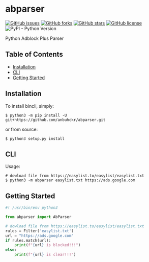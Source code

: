 # abparser

[![GitHub issues](https://img.shields.io/github/issues/anbuhckr/abparser)](https://github.com/anbuhckr/abparser/issues)
[![GitHub forks](https://img.shields.io/github/forks/anbuhckr/abparser)](https://github.com/anbuhckr/abparser/network)
[![GitHub stars](https://img.shields.io/github/stars/anbuhckr/abparser)](https://github.com/anbuhckr/abparser/stargazers)
[![GitHub license](https://img.shields.io/github/license/anbuhckr/abparser)](./LICENSE)
![PyPI - Python Version](https://img.shields.io/badge/python-3.6%20%7C%203.7%20%7C%203.8%20%7C%203.9-blue)

Python Adblock Plus Parser

## Table of Contents

* [Installation](#installation)
* [CLI](#CLI)
* [Getting Started](#getting-started)


## Installation

To install bincli, simply:

```
$ python3 -m pip install -U git+https://github.com/anbuhckr/abparser.git
```

or from source:

```
$ python3 setup.py install
```

## CLI

Usage:

```
# dowload file from https://easylist.to/easylist/easylist.txt
$ python3 -m abparser easylist.txt https://ads.google.com
```

## Getting Started

``` python
#! /usr/bin/env python3

from abparser import AbParser

# dowload file from https://easylist.to/easylist/easylist.txt
rules = Filter('easylist.txt')
url = "https://ads.google.com"
if rules.match(url):
    print(f"{url} is blocked!!!")
else:
    print(f"{url} is clear!!!")
```
